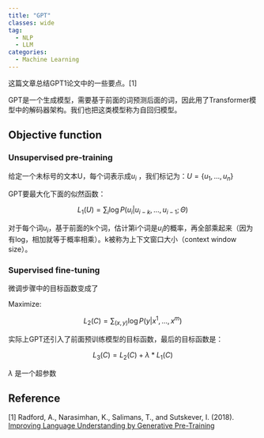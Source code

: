 ```yaml
---
title: "GPT"
classes: wide
tag:
  - NLP
  - LLM
categories:
  - Machine Learning
---
```


这篇文章总结GPT1论文中的一些要点。[1]

GPT是一个生成模型，需要基于前面的词预测后面的词，因此用了Transformer模型中的解码器架构。我们也把这类模型称为自回归模型。

## Objective function

### Unsupervised pre-training

给定一个未标号的文本U，每个词表示成$u_i$ ，我们标记为：$U=\{u_1,...,u_n\}$

GPT要最大化下面的似然函数：

$$
L_1(U)=\sum_i\log P(u_i|u_{i-k},...,u_{i-1};\Theta)
$$

对于每个词$u_i$，基于前面的k个词，估计第i个词是$u_i$的概率，再全部乘起来（因为有log，相加就等于概率相乘）。k被称为上下文窗口大小（context window size）。

### Supervised fine-tuning

微调步骤中的目标函数变成了

Maximize:

$$
L_2(C)=\sum_{(x,y)}\log P(y|x^1,...,x^m)
$$

实际上GPT还引入了前面预训练模型的目标函数，最后的目标函数是：

$$
L_3(C)=L_2(C)+\lambda * L_1(C)
$$

$\lambda$ 是一个超参数

## Reference

[1] Radford, A., Narasimhan, K., Salimans, T., and Sutskever, I. (2018). [Improving Language Understanding by Generative Pre-Training](https://s3-us-west-2.amazonaws.com/openai-assets/research-covers/language-unsupervised/language_understanding_paper.pdf)

